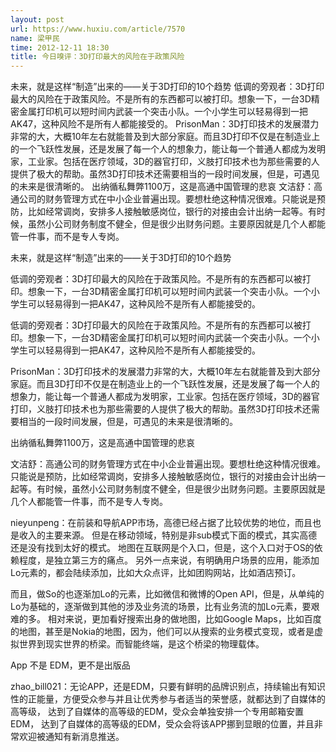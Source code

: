 ```yaml
---
layout: post
url: https://www.huxiu.com/article/7570
name: 梁甲民
time: 2012-12-11 18:30
title: 今日嗅评：3D打印最大的风险在于政策风险
---
```

未来，就是这样“制造”出来的——关于3D打印的10个趋势 低调的旁观者：3D打印最大的风险在于政策风险。不是所有的东西都可以被打印。想象一下，一台3D精密金属打印机可以短时间内武装一个突击小队。一个小学生可以轻易得到一把AK47，这种风险不是所有人都能接受的。 PrisonMan：3D打印技术的发展潜力非常的大，大概10年左右就能普及到大部分家庭。而且3D打印不仅是在制造业上的一个飞跃性发展，还是发展了每一个人的想象力，能让每一个普通人都成为发明家，工业家。包括在医疗领域，3D的器官打印，义肢打印技术也为那些需要的人提供了极大的帮助。虽然3D打印技术还需要相当的一段时间发展，但是，可遇见的未来是很清晰的。 出纳循私舞弊1100万，这是高通中国管理的悲哀 文洁舒：高通公司的财务管理方式在中小企业普遍出现。要想杜绝这种情况很难。只能说是预防，比如经常调岗，安排多人接触敏感岗位，银行的对接由会计出纳一起等。有时候，虽然小公司财务制度不健全，但是很少出财务问题。主要原因就是几个人都能管一件事，而不是专人专岗。

未来，就是这样“制造”出来的——关于3D打印的10个趋势

低调的旁观者：3D打印最大的风险在于政策风险。不是所有的东西都可以被打印。想象一下，一台3D精密金属打印机可以短时间内武装一个突击小队。一个小学生可以轻易得到一把AK47，这种风险不是所有人都能接受的。

低调的旁观者：3D打印最大的风险在于政策风险。不是所有的东西都可以被打印。想象一下，一台3D精密金属打印机可以短时间内武装一个突击小队。一个小学生可以轻易得到一把AK47，这种风险不是所有人都能接受的。

PrisonMan：3D打印技术的发展潜力非常的大，大概10年左右就能普及到大部分家庭。而且3D打印不仅是在制造业上的一个飞跃性发展，还是发展了每一个人的想象力，能让每一个普通人都成为发明家，工业家。包括在医疗领域，3D的器官打印，义肢打印技术也为那些需要的人提供了极大的帮助。虽然3D打印技术还需要相当的一段时间发展，但是，可遇见的未来是很清晰的。

出纳循私舞弊1100万，这是高通中国管理的悲哀

文洁舒：高通公司的财务管理方式在中小企业普遍出现。要想杜绝这种情况很难。只能说是预防，比如经常调岗，安排多人接触敏感岗位，银行的对接由会计出纳一起等。有时候，虽然小公司财务制度不健全，但是很少出财务问题。主要原因就是几个人都能管一件事，而不是专人专岗。

nieyunpeng：在前装和导航APP市场，高德已经占据了比较优势的地位，而且也是收入的主要来源。 但是在移动领域，特别是非sub模式下面的模式，其实高德还是没有找到太好的模式。 地图在互联网是个入口，但是，这个入口对于OS的依赖程度，是独立第三方的痛点。 另外一点来说，有明确用户场景的应用，能添加Lo元素的，都会陆续添加，比如大众点评，比如团购网站，比如酒店预订。

而且，做So的也逐渐加Lo的元素，比如微信和微博的Open API，但是，从单纯的Lo为基础的，逐渐做到其他的涉及业务流的场景，比有业务流的加Lo元素，要艰难的多。 相对来说，更加看好搜索出身的做地图，比如Google Maps，比如百度的地图，甚至是Nokia的地图，因为，他们可以从搜索的业务模式变现，或者是虚拟世界到现实世界的桥梁。而智能终端，是这个桥梁的物理载体。

App 不是 EDM，更不是出版品

zhao_bill021：无论APP，还是EDM，只要有鲜明的品牌识别点，持续输出有知识性的正能量，方便受众参与并且让优秀参与者适当的荣誉感，就都达到了自媒体的高等级， 达到了自媒体的高等级的EDM，受众会单独安排一个专用邮箱安置EDM， 达到了自媒体的高等级的EDM，受众会将该APP挪到显眼的位置，并且非常欢迎被通知有新消息推送。


